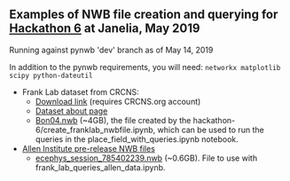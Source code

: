 ## Examples of NWB file creation and querying for [Hackathon 6](https://github.com/NeurodataWithoutBorders/nwb_hackathons/tree/master/HCK06_2019_Janelia) at Janelia, May 2019

Running against pynwb 'dev' branch as of May 14, 2019

In addition to the pynwb requirements, you will need:
 `networkx matplotlib scipy python-dateutil`

* Frank Lab dataset from CRCNS:
  * [Download link](https://portal.nersc.gov/project/crcns/download/hc-6) (requires CRCNS.org account) 
  * [Dataset about page](https://crcns.org/data-sets/hc/hc-6/about-hc-5)
  * [Bon04.nwb](https://www.dropbox.com/s/92jkkse2c7lm7qe/bon04.nwb?dl=0) (~4GB), the file created by the hackathon-6/create_franklab_nwbfile.ipynb, which can be used to run the queries in the place_field_with_queries.ipynb notebook.
* [Allen Institute pre-release NWB files](http://download.alleninstitute.org/informatics-archive/prerelease/)
  * [ecephys_session_785402239.nwb](http://download.alleninstitute.org/informatics-archive/prerelease/ecephys_session_785402239.nwb.bz2) (~0.6GB). File to use with frank_lab_queries_allen_data.ipynb.

